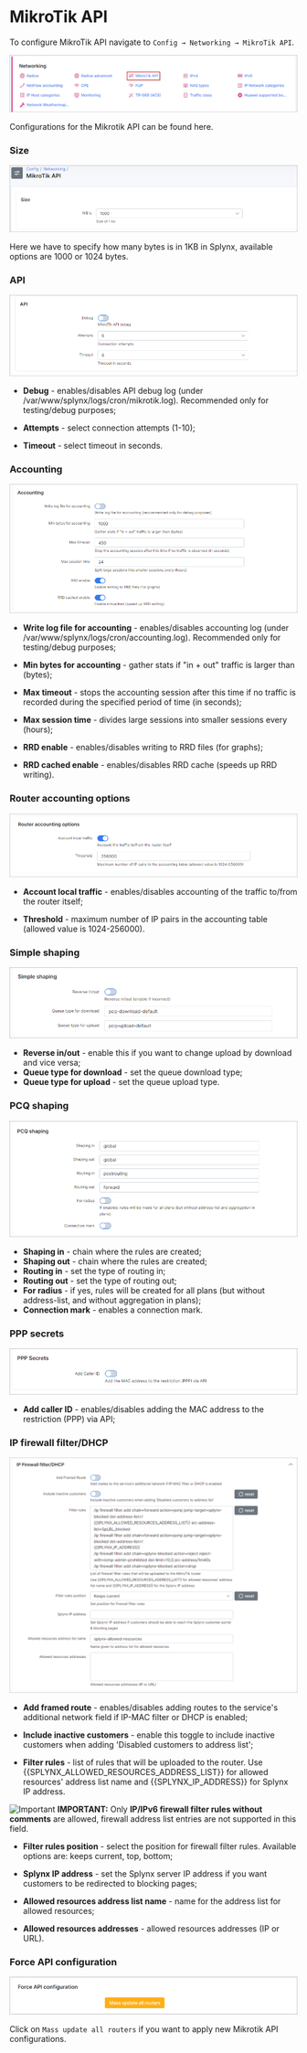 MikroTik API
===========

To configure MikroTik API navigate to `Config → Networking → MikroTik API`.

![Icon](icon.png)

Configurations for the Mikrotik API can be found here.

### Size

![Config 1](settings_1.png)

Here we have to specify how many bytes is in 1KB in Splynx, available options are 1000 or 1024 bytes.

### API

![Config 2](settings_1_2.png)

* **Debug** - enables/disables API debug log (under /var/www/splynx/logs/cron/mikrotik.log). Recommended only for testing/debug purposes;

* **Attempts** - select connection attempts (1-10);

* **Timeout** - select timeout in seconds.

### Accounting

![Config 3](settings_1_3.png)

* **Write log file for accounting** - enables/disables accounting log (under /var/www/splynx/logs/cron/accounting.log). Recommended only for testing/debug purposes;

* **Min bytes for accounting** - gather stats if "in + out" traffic is larger than (bytes);

* **Max timeout** - stops the accounting session after this time if no traffic is recorded during the specified period of time (in seconds);

* **Max session time** - divides large sessions into smaller sessions every (hours);

* **RRD enable** - enables/disables writing to RRD files (for graphs);

* **RRD cached enable** - enables/disables RRD cache (speeds up RRD writing).


### Router accounting options

![config 2](settings_2.png)

* **Account local traffic** - enables/disables accounting of the traffic to/from the router itself;

* **Threshold** - maximum number of IP pairs in the accounting table (allowed value is 1024-256000).

### Simple shaping

![config 2](settings_2_1.png)

* **Reverse in/out** - enable this if you want to change upload by download and vice versa;
* **Queue type for download** - set the queue download type;
* **Queue type for upload** - set the queue upload type.

### PCQ shaping

![config 2](settings_2_2.png)

* **Shaping in** - chain where the rules are created;
* **Shaping out** - chain where the rules are created;
* **Routing in** - set the type of routing in;
* **Routing out** - set the type of routing out;
* **For radius** - if yes, rules will be created for all plans (but without address-list, and without aggregation in plans);
* **Connection mark** - enables a connection mark.

### PPP secrets

![config 2](settings_2_3.png)

* **Add caller ID** - enables/disables adding the MAC address to the restriction (PPP) via API;

### IP firewall filter/DHCP

![Config 3](settings_3.png)

* **Add framed route** - enables/disables adding routes to the service's additional network field if IP-MAC filter or DHCP is enabled;

* **Include inactive customers** - enable this toggle to include inactive customers when adding 'Disabled customers to address list'; 

* **Filter rules** - list of rules that will be uploaded to the router. Use {{SPLYNX_ALLOWED_RESOURCES_ADDRESS_LIST}} for allowed resources' address list name and {{SPLYNX_IP_ADDRESS}} for Splynx IP address.

<icon class="image-icon">![Important](warning.png)</icon> **IMPORTANT:** Only **IP/IPv6 firewall filter rules without comments** are allowed, firewall address list entries are not supported in this field.

* **Filter rules position** - select the position for firewall filter rules. Available options are: keeps current, top, bottom;

* **Splynx IP address** - set the Splynx server IP address if you want customers to be redirected to blocking pages;

* **Allowed resources address list name** - name for the address list for allowed resources;

* **Allowed resources addresses** - allowed resources addresses (IP or URL).

### Force API configuration

![Config 3](settings_3_1.png)

Click on `Mass update all routers` if you want to apply new Mikrotik API configurations.
